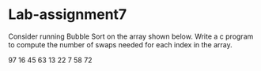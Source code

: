 # Lab-assignment7
Consider running Bubble Sort on the array shown below. Write a c program to compute the number of swaps needed for each index in the array. 

97  16  45  63  13  22  7  58  72

